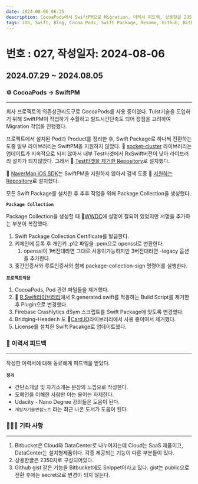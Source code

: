 ```yaml
---
date: 2024-08-06 06:35
description: CocoaPods에서 SwiftPM으로 Migration, 이력서 피드백, 상용한글 2350자, Github gist, Bitbucket Snippet
tags: iOS, Swift, Blog, Cocoa Pods, Swift Package, Resume, Github, Bitbucket
---
```

# 번호 : 027, 작성일자: 2024-08-06
## 2024.07.29 ~ 2024.08.05
### ⚙️ CocoaPods → SwiftPM

---

회사 프로젝트의 의존성관리도구로 CocoaPods를 사용 중이였다. Tuist기술을 도입하기 위해 SwiftPM이 작업하기 수월하고 빌드시간단축도 되어 장점을 고려하여 Migration 작업을 진행했다.

프로젝트에서 설치된 Pod과 Product를 정리한 후, Swift Package로 하나씩 전환하는 도중 일부 라이브러리는 SwiftPM을 지원하지 않았다. 🔗 [socket-cluster](https://github.com/sacOO7/socketcluster-client-swift) 라이브러리는 업데이트가 지속적으로 되지 않아서 내부 Test타겟에서 RxSwift버전이 낮아 라이브러리 설치가 되지않았다. 그래서 🔗 [Test타겟을 제거한 Repository](https://github.com/sookim-1/socketcluster-client-swift)로 설치했다.

🔗 [NaverMap iOS SDK](https://github.com/navermaps/ios-map-sdk)는 SwiftPM을 지원하지 않아서 검색 도중 🔗 [지원하는 Repository](https://github.com/jaemyeong/NMapsMap)로 설치했다.

모든 Swift Package를 설치한 후 추후 작업을 위해 Package Collection을 생성했다.


**`Package Collection`**

Package Collection을 생성할 때 🔗[WWDC](https://developer.apple.com/videos/play/wwdc2021/10197/)에 설명이 잘되어 있었지만 서명을 추가하는 부분이 복잡했다.

1. Swift Package Collection Certificate를 발급한다.
2. 키체인에 등록 후 개인키 .p12 파일을 .pem으로 openssl로 변환한다.
    1. openssl이 1버전대라면 그대로 사용이가능하지만 3버전대라면 -legacy 옵션을 추가한다.
3. 중간인증서와 루트인증서와 함께 package-collection-sign 명령어를 실행한다.


**`프로젝트적용`**

1. CocoaPods, Pod 관련 파일들을  제거했다.
2. 🔗 [R.Swift라이브러리](https://github.com/mac-cain13/R.swift)에서 R.generated.swift를 적용하는 Build Script를 제거한 후 Plugin으로 변경했다.
3. Firebase Crashlytics dSym 스크립트를  Swift Package에 맞도록 변경했다.
4. Bridging-Header.h 도 🔗[Card.IO](https://github.com/card-io/card.io-iOS-SDK)라이브러리에서 사용 중이여서 제거했다.
5. License를 설치한 Swift Pacakge로 업데이트했다.



### 📃 이력서 피드백

---

작성한 이력서에 대해 동료에게 피드백을 받았다.



**`정리`**

- 간단소개글 및 자기소개는 문장의 느낌으로 작성한다.
- 도메인을 이해한 사람만 아는 용어는 자제한다.
- Udacity - Nano Degree 강의들은 도움이 된다.
- `개발자기술면접노트` 라는 최근 나온 도서가 도움이 된다.


### 🙋🏻‍♂️ 기타 사항

---

1. Bitbucket은 Cloud와 DataCenter로 나누어지는데 Cloud는 SaaS 제품이고, DataCenter는 설치형제품이다. 각종 제공되는 기능이 다른 부분들이 있다.
2. 상용한글은 2350자로 구성되어있다.
3. Github gist 같은 기능을 Bitbucket에도 Snippet이라고 있다. gist는 public으로 전환 후에는 secret으로 변경이 되지 않는다.

